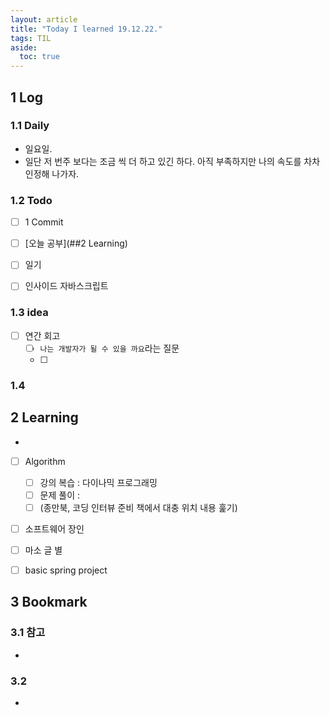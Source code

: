 ```yaml
---
layout: article
title: "Today I learned 19.12.22."
tags: TIL
aside:
  toc: true
---
```


## 1 Log

### 1.1 Daily

- 일요일. 
- 일단 저 번주 보다는 조금 씩 더 하고 있긴 하다. 아직 부족하지만 나의 속도를 차차 인정해 나가자.

### 1.2 Todo

- [ ] 1 Commit
- [ ] [오늘 공부](##2 Learning)
- [ ] 일기
- [ ] 인사이드 자바스크립트


### 1.3 idea

- [ ] 연간 회고
  - [ ] `나는 개발자가 될 수 있을 까요`라는 질문
  - [ ] 

### 1.4 

## 2 Learning

- 
  
- [ ] Algorithm
  
  - [ ] 강의 복습 : 다이나믹 프로그래밍
  - [ ] 문제 풀이 : 
  - [ ] (종만북, 코딩 인터뷰 준비 책에서 대충 위치 내용 훑기)
  
- [ ] 소프트웨어 장인

- [ ] 마소 글 별

- [ ] basic spring project
  
  



## 3 Bookmark
### 3.1 참고

- 

### 3.2 

- 